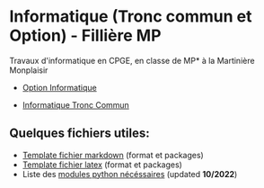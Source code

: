 # Informatique (Tronc commun et Option) - Fillière MP

Travaux d'informatique en CPGE, en classe de MP* à la Martinière Monplaisir

- [Option Informatique](infoOpt)

- [Informatique Tronc Commun](infoTC)

## Quelques fichiers utiles:

- [Template fichier markdown](template/template.md) (format et packages)
- [Template fichier latex](template/latex/template.tex) (format et packages)
- Liste des [modules python nécéssaires](requirements.txt) (updated  **10/2022**)
